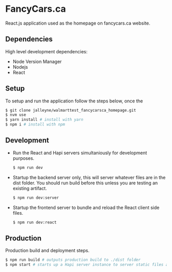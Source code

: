 # FancyCars.ca

React.js application used as the homepage on fancycars.ca website.

## Dependencies

High level development dependencies:

* Node Version Manager
* Nodejs
* React

## Setup

To setup and run the application follow the steps below, once the

```bash
$ git clone jalleyne/walmarttest_fancycarsca_homepage.git
$ nvm use
$ yarn install # install with yarn
$ npm i # install with npm
```

## Development

* Run the React and Hapi servers simultaniously for development purposes.

  ```bash
  $ npm run dev
  ```

* Startup the backend server only, this will server whatever files are in the dist folder. You should run build before this unless you are testing an existing artifact.

  ```bash
  $ npm run dev:server
  ```

* Startup the frontend server to bundle and reload the React client side files.

  ```bash
  $ npm run dev:react
  ```

## Production

Production build and deployment steps.

```bash
$ npm run build # outputs production build to ./dist folder
$ npm start # starts up a Hapi server instance to server static files and act as a backend for frontend react code.
```

